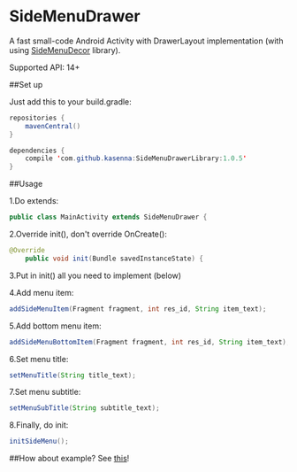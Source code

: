 # SideMenuDrawer
A fast small-code Android Activity with DrawerLayout implementation (with using [SideMenuDecor](https://github.com/kasenna/SideMenuDecor) library).

Supported API: 14+

##Set up<br>

Just add this to your build.gradle:
```java
repositories {
    mavenCentral()
}

dependencies {
    compile 'com.github.kasenna:SideMenuDrawerLibrary:1.0.5'
}
```

##Usage

1.Do extends:
```java
public class MainActivity extends SideMenuDrawer {
```
2.Override init(), don't override OnCreate():
```java
@Override
    public void init(Bundle savedInstanceState) {
```
3.Put in init() all you need to implement (below)

4.Add menu item:
```java
addSideMenuItem(Fragment fragment, int res_id, String item_text);
```
5.Add bottom menu item:
```java
addSideMenuBottomItem(Fragment fragment, int res_id, String item_text);
```
6.Set menu title:
```java
setMenuTitle(String title_text);
```
7.Set menu subtitle:
```java
setMenuSubTitle(String subtitle_text);
```
8.Finally, do init:
```java
initSideMenu();
```

##How about example?
See [this](https://github.com/kasenna/SideMenuDrawer/tree/master/SideMenuDrawer-example)!
